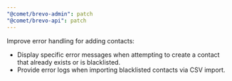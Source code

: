 ```yaml
---
"@comet/brevo-admin": patch
"@comet/brevo-api": patch
---
```


Improve error handling for adding contacts:

-   Display specific error messages when attempting to create a contact that already exists or is blacklisted.
-   Provide error logs when importing blacklisted contacts via CSV import.

